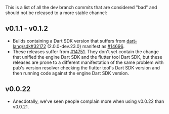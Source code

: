 This is a list of all the dev branch commits that are considered "bad" and should not be released to a more stable channel:

## v0.1.1 - v0.1.2

* Builds containing a Dart SDK version that suffers from [dart-lang/sdk#32172](https://github.com/dart-lang/sdk/issues/32172) (2.0.0-dev.23.0) manifest as [#14696](https://github.com/flutter/flutter/issues/14696).
* These releases suffer from [#14751](https://github.com/flutter/flutter/issues/14751).  They don't yet contain the change that unified the engine Dart SDK and the flutter tool Dart SDK, but these releases are prone to a different manifestation of the same problem with pub's version resolver checking the flutter tool's Dart SDK version and then running code against the engine Dart SDK version. 

## v0.0.22

* Anecdotally, we've seen people complain more when using v0.0.22 than v0.0.21.
